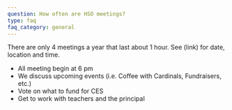```yaml
---
question: How often are HSO meetings?
type: faq
faq_category: general
---
```

There are only 4 meetings a year that last about 1 hour. See (link) for date, location and time.
* All meeting begin at 6 pm
* We discuss upcoming events (i.e. Coffee with Cardinals, Fundraisers, etc.)
* Vote on what to fund for CES
* Get to work with teachers and the principal 
